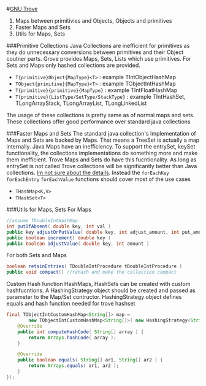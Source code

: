 #[GNU Trove](http://trove4j.sourceforge.net/html/overview.html)
1. Maps between primitivies and Objects, Objects and primitives
2. Faster Maps and Sets 
3. Utils for Maps, Sets

###Primitive Collections
Java Collections are inefficient for primitives as they do unnecessary conversions between primitives and their Object coutner parts. Grove provides Maps, Sets, Lists which use primitives. For Sets and Maps only hashed collections are provided.

* ```T{primitive}Object{MapType}<T>``` : example TIntObjectHashMap 
* ```TObject{primitive}{MapType}<T>``` : example TObjectIntHashMap
* ```T{primitive}{primitive}{MapType}``` : example TIntFloatHashMap
* ```T{primitive}{ListType/SetType/StackType}``` : example TIntHashSet, TLongArrayStack, TLongArrayList, TLongLinkedList

The usage of these collections is pretty same as of normal maps and sets. These collections offer good performance over standard java collections

###Faster Maps and Sets
The standard java collection's Implementation of Maps and Sets are backed by Maps. That means a TreeSet is actually a map internally.
Java Maps have an inefficiency. To support the entrySet, keySet functionality, the collections implementations do something more and make them inefficient. Trove Maps and Sets do have this fucntionality. As long as entrySet is not called Trove collections will be significantly better than Java collections. [Im not sure about the details](#). Instead the ```forEachKey``` ```forEachEntry``` ```forEachValue``` functions should cover most of the use cases

* ```THashMap<K,V>```
* ```THashSet<T>```

###Utils for Maps, Sets
For Maps
```java
//assume TDoubleIntHashMap
int putIfAbsent( double key, int val )
public key adjustOrPutValue( double key, int adjust_amount, int put_amount )
public boolean increment( double key )
public boolean adjustValue( double key, int amount )
```
For both Sets and Maps
```java
boolean retainEntries( TDoubleIntProcedure tDoubleIntProcedure )
public void compact() //rehash and make the collection compact
```
Custom Hash function
HashMaps, HashSets can be created with custom hashfucntions. A HashingStrategy object should be created and passed as parameter to the Map/Set contructor.
HashingStrategy object defines equals and hash function needed for trove hashset
```java
final TObjectIntCustomHashMap<String[]> map = 
        new TObjectIntCustomHashMap<String[]>( new HashingStrategy<String[]>() {
    @Override
    public int computeHashCode( String[] array ) {
        return Arrays.hashCode( array );
    }

    @Override
    public boolean equals( String[] ar1, String[] ar2 ) {
        return Arrays.equals( ar1, ar2 );
    }
});
```
